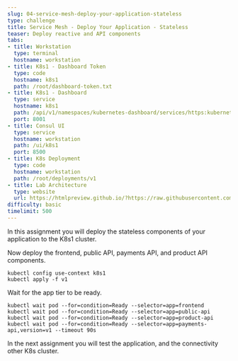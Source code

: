 ```yaml
---
slug: 04-service-mesh-deploy-your-application-stateless
type: challenge
title: Service Mesh - Deploy Your Application - Stateless
teaser: Deploy reactive and API components
tabs:
- title: Workstation
  type: terminal
  hostname: workstation
- title: K8s1 - Dashboard Token
  type: code
  hostname: k8s1
  path: /root/dashboard-token.txt
- title: K8s1 - Dashboard
  type: service
  hostname: k8s1
  path: /api/v1/namespaces/kubernetes-dashboard/services/https:kubernetes-dashboard:/proxy/
  port: 8001
- title: Consul UI
  type: service
  hostname: workstation
  path: /ui/k8s1
  port: 8500
- title: K8s Deployment
  type: code
  hostname: workstation
  path: /root/deployments/v1
- title: Lab Architecture
  type: website
  url: https://htmlpreview.github.io/?https://raw.githubusercontent.com/hashicorp/field-workshops-consul/master/instruqt-tracks/consul-life-of-a-developer/assets/diagrams/diagrams.html
difficulty: basic
timelimit: 500
---
```

In this assignment you will deploy the stateless components of your application to the K8s1 cluster. <br>


Now deploy the frontend, public API, payments API, and product API components.

```
kubectl config use-context k8s1
kubectl apply -f v1
```

Wait for the app tier to be ready.

```
kubectl wait pod --for=condition=Ready --selector=app=frontend
kubectl wait pod --for=condition=Ready --selector=app=public-api
kubectl wait pod --for=condition=Ready --selector=app=product-api
kubectl wait pod --for=condition=Ready --selector=app=payments-api,version=v1 --timeout 90s
```

In the next assignment you will test the application, and the connectivity other K8s cluster.
